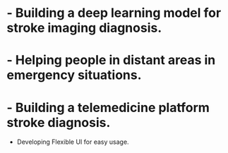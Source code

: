 # - Building a deep learning model for stroke imaging diagnosis.

# - Helping people in distant areas in emergency situations.

# - Building a telemedicine platform stroke diagnosis.

- Developing Flexible UI for easy usage.
